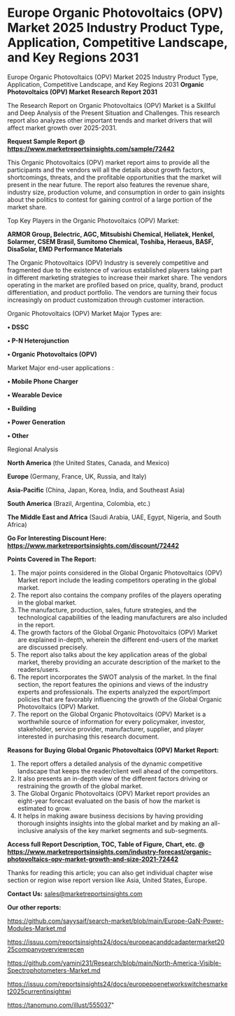 # Europe Organic Photovoltaics (OPV) Market 2025 Industry Product Type, Application, Competitive Landscape, and Key Regions 2031
Europe Organic Photovoltaics (OPV) Market 2025 Industry Product Type, Application, Competitive Landscape, and Key Regions 2031
<strong>Organic Photovoltaics (OPV) Market Research Report 2031</strong>

The Research Report on Organic Photovoltaics (OPV) Market is a Skillful and Deep Analysis of the Present Situation and Challenges. This research report also analyzes other important trends and market drivers that will affect market growth over 2025-2031.

<strong>Request Sample Report @ <a href=https://www.marketreportsinsights.com/sample/72442>https://www.marketreportsinsights.com/sample/72442</a></strong>

This Organic Photovoltaics (OPV) market report aims to provide all the participants and the vendors will all the details about growth factors, shortcomings, threats, and the profitable opportunities that the market will present in the near future. The report also features the revenue share, industry size, production volume, and consumption in order to gain insights about the politics to contest for gaining control of a large portion of the market share.

Top Key Players in the Organic Photovoltaics (OPV) Market:

<strong>ARMOR Group, Belectric, AGC, Mitsubishi Chemical, Heliatek, Henkel, Solarmer, CSEM Brasil, Sumitomo Chemical, Toshiba, Heraeus, BASF, DisaSolar, EMD Performance Materials</strong>

The Organic Photovoltaics (OPV) Industry is severely competitive and fragmented due to the existence of various established players taking part in different marketing strategies to increase their market share. The vendors operating in the market are profiled based on price, quality, brand, product differentiation, and product portfolio. The vendors are turning their focus increasingly on product customization through customer interaction.

Organic Photovoltaics (OPV) Market Major Types are:

<strong>• DSSC

• P-N Heterojunction

• Organic Photovoltaics (OPV)</strong>

Market Major end-user applications :

<strong>• Mobile Phone Charger

• Wearable Device

• Building

• Power Generation

• Other</strong>

Regional Analysis

</u><strong><b>North America</b></strong> (the United States, Canada, and Mexico)

<strong><b>Europe </b></strong>(Germany, France, UK, Russia, and Italy)

<strong><b>Asia-Pacific</b></strong> (China, Japan, Korea, India, and Southeast Asia)

<strong><b>South America</b></strong> (Brazil, Argentina, Colombia, etc.)

<strong><b>The Middle East and Africa</b></strong> (Saudi Arabia, UAE, Egypt, Nigeria, and South Africa)

<strong>Go For Interesting Discount Here: <a href=https://www.marketreportsinsights.com/discount/72442>https://www.marketreportsinsights.com/discount/72442</a></strong>

<strong>Points Covered in The Report:</strong>
<ol>
  <li>The major points considered in the Global Organic Photovoltaics (OPV) Market report include the leading competitors operating in the global market.</li>
  <li>The report also contains the company profiles of the players operating in the global market.</li>
  <li>The manufacture, production, sales, future strategies, and the technological capabilities of the leading manufacturers are also included in the report.</li>
  <li>The growth factors of the Global Organic Photovoltaics (OPV) Market are explained in-depth, wherein the different end-users of the market are discussed precisely.</li>
  <li>The report also talks about the key application areas of the global market, thereby providing an accurate description of the market to the readers/users.</li>
  <li>The report incorporates the SWOT analysis of the market. In the final section, the report features the opinions and views of the industry experts and professionals. The experts analyzed the export/import policies that are favorably influencing the growth of the Global Organic Photovoltaics (OPV) Market.</li>
  <li>The report on the Global Organic Photovoltaics (OPV) Market is a worthwhile source of information for every policymaker, investor, stakeholder, service provider, manufacturer, supplier, and player interested in purchasing this research document.</li>
</ol>
<strong>Reasons for Buying Global Organic Photovoltaics (OPV) Market Report:</strong>

<ol>
  <li>The report offers a detailed analysis of the dynamic competitive landscape that keeps the reader/client well ahead of the competitors.</li>
  <li>It also presents an in-depth view of the different factors driving or restraining the growth of the global market.</li>
  <li>The Global Organic Photovoltaics (OPV) Market report provides an eight-year forecast evaluated on the basis of how the market is estimated to grow.</li>
  <li>It helps in making aware business decisions by having providing thorough insights insights into the global market and by making an all-inclusive analysis of the key market segments and sub-segments.</li>
</ol>
<strong>Access full Report Description, TOC, Table of Figure, Chart, etc. @ <a href=https://www.marketreportsinsights.com/industry-forecast/organic-photovoltaics-opv-market-growth-and-size-2021-72442>https://www.marketreportsinsights.com/industry-forecast/organic-photovoltaics-opv-market-growth-and-size-2021-72442</a></strong>


Thanks for reading this article; you can also get individual chapter wise section or region wise report version like Asia, United States, Europe.

<strong>Contact Us:</strong>
sales@marketreportsinsights.com

<strong>Our other reports:</strong>

<a href=https://github.com/sayysaif/search-market/blob/main/Europe-GaN-Power-Modules-Market.md>https://github.com/sayysaif/search-market/blob/main/Europe-GaN-Power-Modules-Market.md</a>

<a href=https://issuu.com/reportsinsights24/docs/europeacanddcadaptermarket2025companyoverviewrecen>https://issuu.com/reportsinsights24/docs/europeacanddcadaptermarket2025companyoverviewrecen</a>

<a href=https://github.com/yamini231/Research/blob/main/North-America-Visible-Spectrophotometers-Market.md>https://github.com/yamini231/Research/blob/main/North-America-Visible-Spectrophotometers-Market.md</a>

<a href=https://issuu.com/reportsinsights24/docs/europepoenetworkswitchesmarket2025currentinsightwi>https://issuu.com/reportsinsights24/docs/europepoenetworkswitchesmarket2025currentinsightwi</a>

<a href=https://tanomuno.com/illust/555037>https://tanomuno.com/illust/555037</a>"
